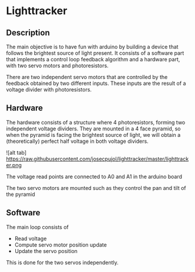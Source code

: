 # Lighttracker
## Description
The main objective is to have fun with arduino by building a device that follows the brightest source of light present. It consists of a software part that implements a control loop feedback algorithm and a hardware part, with two servo motors and photoresistors.

There are two independent servo motors that are controlled by the feedback obtained by two different inputs. These inputs are the result of a voltage divider with photoresistors.

## Hardware
The hardware consists of a structure where 4 photoresistors, forming two independent voltage dividers. They are mounted in a 4 face pyramid, so when the pyramid is facing the brightest source of light, we will obtain a (theoretically) perfect half voltage in both voltage dividers.

![alt tab] https://raw.githubusercontent.com/josecpujol/lighttracker/master/lighttracker.png

The voltage read points are connected to A0 and A1 in the arduino board

The two servo motors are mounted such as they control the pan and tilt of the pyramid 

## Software
The main loop consists of
* Read voltage
* Compute servo motor position update
* Update the servo position

This is done for the two servos independently.
